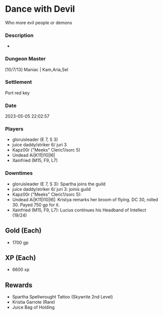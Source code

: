 # Dance with Devil
Who more evil people or demons
### Description
-
### Dungeon Master
[10/7/13] Maniac | Kam,Aria,Sel
### Settlement
Port red key
### Date
2023-05-05 22:02:57
### Players
* gloruisleader (E 7, S 3)
* juice daddy/striker 6/ juri 3
* Kapz00r ("Meeks" Cleric1/sorc 5)
* Undead Ai|K11|I10|I6|
* Xainfried (M15, F9, L7)
### Downtimes
* gloruisleader (E 7, S 3): Spartha joins the guild
* juice daddy/striker 6/ juri 3: joinis guild
* Kapz00r ("Meeks" Cleric1/sorc 5): 
* Undead Ai|K11|I10|I6|: Kristya remarks her broom of flying. DC 30, rolled 30. Payed 750 gp for it.
* Xainfried (M15, F9, L7): Lucius continues his Headband of Intellect (19/24)
## Gold (Each)
* 1700 gp
## XP (Each)
* 6600 xp
## Rewards
* Spartha Spellwrought Tattoo (Skywrite 2nd Level) 
* Kristia Garrote (Rare)
* Juice Bag of Holding